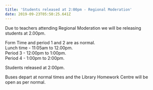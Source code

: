 ```yaml
---
title: 'Students released at 2:00pm - Regional Moderation'
date: 2019-09-23T05:50:25.641Z
---
```

Due to teachers attending Regional Moderation we will be releasing students at 2.00pm.

Form Time and period 1 and 2 are as normal.  
Lunch time - 11:05am to 12.00pm.  
Period 3 - 12:00pm to 1:00pm.  
Period 4 - 1:00pm to 2:00pm.  

Students released at 2:00pm. 

Buses depart at normal times and the Library Homework Centre will be open as per normal.

